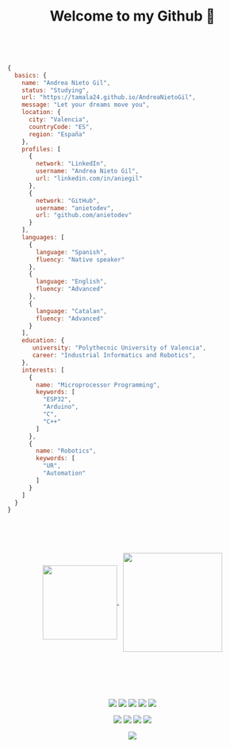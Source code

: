 <br><br>
<h1 align="center">
	<p> Welcome to my Github 🦉</p>
	<br>
</h1>
<!--
<br><br><br>
<h1 align="center">
	<p>👋 Hi, I'm @AndreaNietoGil</p>
	<br><br>
</h1>
<br><br>
-->

```js
{
  basics: {
    name: "Andrea Nieto Gil",
    status: "Studying",
    url: "https://tamala24.github.io/AndreaNietoGil",
    message: "Let your dreams move you",
    location: {
      city: "Valencia",
      countryCode: "ES",
      region: "España"
    },
    profiles: [
      {
        network: "LinkedIn",
        username: "Andrea Nieto Gil",
        url: "linkedin.com/in/aniegil"
      },
      {
        network: "GitHub",
        username: "anietodev",
        url: "github.com/anietodev"
      }
    ],
    languages: [
      {
        language: "Spanish",
        fluency: "Native speaker"
      },
      {
        language: "English",
        fluency: "Advanced"
      },
      {
        language: "Catalan",
        fluency: "Advanced"
      }
    ],
    education: {
       university: "Polythecnic University of Valencia",
       career: "Industrial Informatics and Robotics",
    },
    interests: [
      {
        name: "Microprocessor Programming",
        keywords: [
          "ESP32",
          "Arduino",
          "C",
          "C++"
        ]
      },
      {
        name: "Robotics",
        keywords: [
          "UR",
          "Automation"
        ]
      }
    ]
  }
}
```

<br><br><br>
<p align="center">
	<a href="https://github.com/anietodev">
		<img height=150 align="center" src="https://github-readme-stats.vercel.app/api?username=anietodev" />
	</a> &nbsp;
	<a href="https://github.com/anietodev">
		<img height=200 align="center" src="https://github-readme-stats.vercel.app/api/top-langs?username=anietodev&layout=compact&langs_count=8&card_width=320" />
	</a>
</p>

<br><br><br>
<h2></h2>
<p align="center">
	<img src="https://img.shields.io/badge/C-00599C?style=for-the-badge&logo=c&logoColor=white">
	<img src="https://img.shields.io/badge/C++-F52ED7?style=for-the-badge&logo=cplusplus&logoColor=white">
	<img src="https://img.shields.io/badge/Cmake-0C6B05?style=for-the-badge&logo=cmake&logoColor=white">
	<img src="https://img.shields.io/badge/Arduino-242C2E?style=for-the-badge&logo=arduino&logoColor=blue">
	<img src="https://img.shields.io/badge/RISC--V-007ACC?style=for-the-badge&logo=riscv&logoColor=yellow">
</p>
<p align="center">
	<img src="https://img.shields.io/badge/espressif-E7352C?style=for-the-badge&logo=espressif&logoColor=white">
	<img src="https://img.shields.io/badge/GIT-E44C30?style=for-the-badge&logo=git&logoColor=white">
	<img src="https://img.shields.io/badge/VIM-%2311AB00.svg?style=for-the-badge&logo=vim&logoColor=white">
	<img src="https://img.shields.io/badge/Visual%20Studio%20Code-0078d7.svg?style=for-the-badge&logo=visual-studio-code&logoColor=white">
</p>
<p align="center">
	<img src="https://hits.seeyoufarm.com/api/count/incr/badge.svg?url=https%3A%2F%2Fgithub.com%2Fanietodev1212%2Fhit-counter">
</p>
